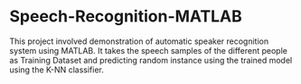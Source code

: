 # Speech-Recognition-MATLAB
This project involved demonstration of automatic speaker recognition system using MATLAB. It takes the speech samples of the different people as Training Dataset and predicting random instance using the trained model using the K-NN classifier.    
